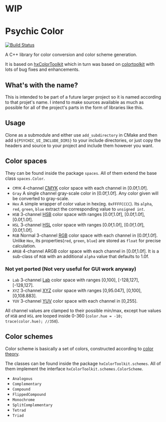 # WIP

# Psychic Color

[![Build Status](https://travis-ci.org/ubald/psychic-color.svg?branch=master)](https://travis-ci.org/ubald/psychic-color)

A C++ library for color conversion and color scheme generation. 

It is based on [hxColorToolkit](https://github.com/andyli/hxColorToolkit) 
which in turn was based on [colortoolkit](http://code.google.com/p/colortoolkit/) with lots of bug fixes and enhancements.

## What's with the name?

This is intended to be part of a future larger project so it is named according to that projet's name. I intend to make
sources available as much as possible for all of the project's parts in the form of libraries like this.

## Usage

Clone as a submodule and either use `add_subdirectory` in CMake and then add `${PSYCHIC_UI_INCLUDE_DIRS}` to your include
directories, or just copy the headers and source to your project and include them however you want.

## Color spaces

They can be found inside the package `spaces`. All of them extend the base class `spaces.Color`.

* `CMYK` 4-channel [CMYK](http://en.wikipedia.org/wiki/CMYK_color_model) color space with each channel in [0.0f,1.0f].
* `Gray` A single channel gray-scale color in [0.0f,1.0f]. Any color given will be converted to gray-scale.
* `Hex` A simple wrapper of color value in hex(eg. `0xFFFFCCCC`). Its `alpha`, `red`, `green`, `blue` extract the corresponding value to `unsigned int`.
* `HSB` 3-channel [HSB](http://en.wikipedia.org/wiki/HSL_and_HSV) color space with ranges [0.0f,1.0f], [0.0f,1.0f], [0.0f,1.0f].
* `HSL` 3-channel [HSL](http://en.wikipedia.org/wiki/HSL_and_HSV) color space with ranges [0.0f,1.0f], [0.0f,1.0f], [0.0f,1.0f].
* `RGB` Normal 3-channel [RGB](http://en.wikipedia.org/wiki/RGB_color_space) color space with each channel in [0.0f,1.0f]. Unlike `Hex`, its properties(`red`, `green`, `blue`) are stored as `float` for precise calculation.
* `ARGB` 4-channel ARGB color space with each channel in [0.0f,1.0f]. It is a sub-class of `RGB` with an additional `alpha` value that defaults to 1.0f.

### Not yet ported (Not very useful for GUI work anyway)

* `Lab` 3-channel [Lab](http://en.wikipedia.org/wiki/Lab_color_space) color space with ranges [0,100], [-128,127], [-128,127].
* `XYZ` 3-channel [XYZ](http://en.wikipedia.org/wiki/CIE_1931_color_space) color space with ranges [0,95.047], [0,100], [0,108.883].
* `YUV` 3-channel [YUV](http://en.wikipedia.org/wiki/YUV) color space with each channel in [0,255].

All channel values are clamped to their possible min/max, except hue values of `HSB` and `HSL` are looped inside 0-360 (`color.hue = -10; trace(color.hue); //350`).

## Color schemes

Color scheme is basically a set of colors, constructed according to [color theory](http://en.wikipedia.org/wiki/Color_theory).

The classes can be found inside the package `hxColorToolkit.schemes`. All of them implement the interface `hxColorToolkit.schemes.ColorScheme`.

* `Analogous`
* `Complementary`
* `Compound`
* `FlippedCompound`
* `Monochrome`
* `SplitComplementary`
* `Tetrad`
* `Triad`
